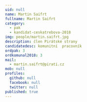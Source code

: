 ```yaml
---
uid: null
name: Martin Saifrt
fullname: Martin Saifrt
category:
  - pak
  - kandidat-ceskatrebova-2018
img: people/martin.saifrt.jpg
description: člen Pirátské strany
candidatedesc: komunitní  pracovník
ordpak: 3
ordkomunal2018: 3
mail:
  - martin.saifrt@pirati.cz
mob: null
profiles:
  github: null
  facebook: null
  twitter: null
published: true
---
```

